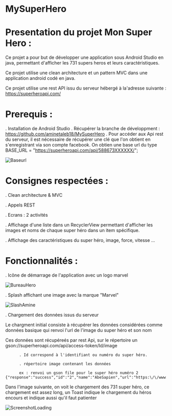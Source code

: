 # MySuperHero
# Presentation  du projet Mon Super Hero :

Ce  projet  a pour but de développer une application sous Android Studio en java, permettant d'afficher les 731 supers heros
et  leurs caractéristiques.

Ce projet utilise  une clean architecture et un pattern MVC dans une application android codé en java.

Ce projet  utilise une  rest API issu du serveur hébergé à la'adresse suivante :  https://superheroapi.com/
# Prerequis :

  .  Installation de Android Studio
  .  Récupérer la branche de développment : https://github.com/aminetaleb18/MySuperHero
  .  Pour accéder aux Api rest du serveur, il est nécessaire de récupérer une clé que l'on obtient en s'enregistrant via son compte      facebook. On obtien une base url du type BASE_URL = "https://superheroapi.com/api/588673XXXXXX/";
  
  ![Baseurl](https://user-images.githubusercontent.com/62145128/82763219-5453ec80-9e06-11ea-86b2-d7a56b4df42c.png)

  
# Consignes respectées : 

  . Clean architecture & MVC
  
  . Appels REST
  
  . Ecrans : 2 activités
  
  . Affichage d'une liste dans un RecyclerView permettant d'afficher les images et noms de chaque super héro dans un item spécifique.
  
  . Affichage des caractéristiques du super héro, image, force, vitesse ...
  
  # Fonctionnalités :
  
  . Icône de démarrage de l'application avec un logo marvel
  
  ![BureauHero](https://user-images.githubusercontent.com/62145128/82762611-48fec200-9e02-11ea-9f5a-4f666776e5a8.png)
    
  . Splash affichant une image avec la marque "Marvel"
  
  ![SlashAmine](https://user-images.githubusercontent.com/62145128/82762673-a4c94b00-9e02-11ea-8a29-6386c6aacd93.png)

  . Chargement des données issus du serveur 
  
  Le chargment initial consiste à récupérer les données considérées comme données basique qui renvoi
   l'url de l'image du super héro et son nom
   
   Ces données sont récupéreés par rest Api, sur le répertoire un gson://superheroapi.com/api/access-token/Id/image
        
          . Id correspond à l'identifiant ou numéro du super héro.
         
          . répertoire image contenant les données
          
          ex : renvoi un gson file pour le super héro numéro 2 {"response":"success","id":"2","name":"AbeSapien","url":"https:\/\/www.superherodb.com\/pictures2\/portraits\/10\/100\/956.jpg"}
          
  Dans l'image suivante, on voit le chargement des 731 super héro, ce chargement est assez long, un Toast indique le chargement du héros encours et indique aussi qu'il faut patienter
  
  ![ScreenshotLoading](https://user-images.githubusercontent.com/62145128/82763103-71d48680-9e05-11ea-81e5-02bf0fa6f038.jpg)
  
